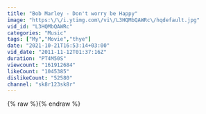 ```yaml
---
title: "Bob Marley - Don't worry be Happy"
image: "https:\/\/i.ytimg.com\/vi\/L3HQMbQAWRc\/hqdefault.jpg"
vid_id: "L3HQMbQAWRc"
categories: "Music"
tags: ["My","Movie","thye"]
date: "2021-10-21T16:53:14+03:00"
vid_date: "2011-11-12T01:37:16Z"
duration: "PT4M50S"
viewcount: "161912684"
likeCount: "1045385"
dislikeCount: "52580"
channel: "sk8r123sk8r"
---
```

{% raw %}{% endraw %}
